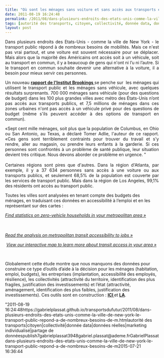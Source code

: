 ```yaml
---
title: "Où sont les ménages sans voiture et sans accès aux transports en commun ?"
date: 2011-08-19 16:24:48
permalink: /2011/08/dans-plusieurs-endroits-des-etats-unis-comme-la-ville-de-new-york-le-transport-public-repond-a-de-nombreux-besoins-de-m.html
tags: [autorité des transports, citoyen, collectivité, donnée data, données réelles, marketing individualisé, partage de données]
layout: post
---
```


<p style="text-align: justify">Dans plusieurs endroits des Etats-Unis - comme la ville de New York - le transport public répond à de nombreux besoins de mobilités. Mais ce n'est pas vrai partout, et une voiture est souvent nécessaire pour se déplacer. Mais alors que la majorité des Américains ont accès soit à un véhicule, soit au transport en commun, il y a beaucoup de gens qui n'ont ni l’u ni l’autre. Si le transport en commun souhaite devenir une alternative à la voiture, il a besoin pour mieux servir ces personnes.</p> <p style="text-align: justify">Un nouveau <strong><a href="http://www.brookings.edu/papers/2011/0818_transportation_tomer_puentes.aspx" target="_blank">rapport de l'Institut Brookings </a></strong>se penche sur  les ménages qui utilisent le transport public et les ménages sans véhicule, avec quelques résultats surprenants. 700 000 ménages sans véhicule (pour des questions de budget) dans les 100 plus grandes villes avec métro des États-Unis n’ont pas accès aux transports publics, et 7,5 millions de ménages dans ces zones urbaines n'ont pas accès à un véhicule privé pour des questions de budget (même s'ils peuvent accéder à des options de transport en commun). </p>  <!--more-->   <p style="text-align: justify">«Sept cent mille ménages, soit plus que la population de Columbus, en Ohio ou San Antonio, au Texas, a déclaré Tomer Adlie, l'auteur de ce rapport. «Ces gens sont terriblement contraints pour trouver du travail et s'y rendre, aller au magasin, ou prendre leurs enfants à la garderie. Si ces personnes sont confrontés à un problème de santé publique, leur situation devient très critique. Nous devons aborder ce problème en urgence. "<br /><br />Certaines régions sont pires que d'autres. Dans la région d'Atlanta, par exemple, il y a 37 634 personnes sans accès à une voiture ou aux transports publics, et seulement 68,5% de la population est couverte par les services de transport public. Mais dans la région de Los Angeles, 99,1% des résidents ont accès au transport public.</p> <p style=""text-align: justify"">Toutes les villes sont analysées en tenant compte des budgets des ménages, en traduisant ces données en accessibilité à l’emploi et en les représentant sur des cartes :</p> <p style=""text-align: justify""><em><a href=""http://www.brookings.edu/papers/2011/0818_transportation_tomer_puentes/0818_transportation_profiles.aspx"">Find statistics on zero-vehicle households in your metropolitan area »</a></em></p> <p style=""text-align: justify""><em> <a href="https://gabrielplassat.github.io/transportsdufutur/wp-content/uploads/sites/6/old/6a0120a66d2ad4970b014e8ac5cbcc970d-800wi.jpg"" rel=""lightbox""><img alt=""Job_access"" class=""asset  asset-image at-xid-6a0120a66d2ad4970b014e8ac5cbcc970d"" src=""/wp-content/uploads/sites/6/old/6a0120a66d2ad4970b014e8ac5cbcc970d-500wi.jpg"" style=""margin-left: automargin-right: auto"" title=""Job_access"" /></a> <br /><a href="https://gabrielplassat.github.io/transportsdufutur/wp-content/uploads/sites/6/old/6a0120a66d2ad4970b015434a5f613970c-800wi.jpg"" rel=""lightbox""><img alt=""Job_access2"" class=""asset  asset-image at-xid-6a0120a66d2ad4970b015434a5f613970c"" src=""/wp-content/uploads/sites/6/old/6a0120a66d2ad4970b015434a5f613970c-500wi.jpg"" style=""margin-left: automargin-right: auto"" title=""Job_access2"" /></a> <br /></em><em><a href=""http://www.brookings.edu/reports/2011/0512_jobs_and_transit.aspx"">Read the analysis on metropolitan transit accessibility to jobs »</a></em></p> <p>               </p> <p style=""text-align: justify""> <em><a href=""http://www.brookings.edu/metro/jobs_and_transit/Map.aspx"">View our interactive map to learn more about transit access in your area »</a></em></p> <p style=""text-align: justify""> <a href="https://gabrielplassat.github.io/transportsdufutur/wp-content/uploads/sites/6/old/6a0120a66d2ad4970b015390d271ed970b-pi.jpg""><img alt=""Map_job_acess"" border=""0"" class=""asset  asset-image at-xid-6a0120a66d2ad4970b015390d271ed970b image-full"" src=""/wp-content/uploads/sites/6/old/6a0120a66d2ad4970b015390d271ed970b-800wi.jpg"" title=""Map_job_acess"" /></a></p> <p style=""text-align: justify"">Globalement cette étude montre que nous manquons des données pour construire ce type d’outils d’aide à la décision pour les ménages (habitation, emploi, budgets), les entreprises (implantation, accessibilité des employés, résilience), les collectivités (attractivité du territoire, identification des plus fragiles, justification des investissements) et l’état (attractivité, aménagement, identification des plus faibles, justification des investissements). Ces outils sont en construction : <strong><a href="https://gabrielplassat.github.io/transportsdufutur/2011/04/housing-transportation-un-outil-puissant-daide-a-la-decision-pour-les-menages-les-collectivites-les.html"" target=""_blank"">ICI </a></strong>et <strong><a href="https://gabrielplassat.github.io/transportsdufutur/2010/08/lier-choix-de-lieux-dhabitations-et-de-transports.html"" target=""_blank"">LA</a></strong>.</p>"2011-08-19 16:24:48https://gabrielplassat.github.io/transportsdufutur/2011/08/dans-plusieurs-endroits-des-etats-unis-comme-la-ville-de-new-york-le-transport-public-repond-a-de-nombreux-besoins-de-m.htmlautorité des transports|citoyen|collectivité|donnée data|données réelles|marketing individualisé|partage de donnéespublish7gabrielplassat3948gabriel.plassat@ademe.frGabrielPlassatdans-plusieurs-endroits-des-etats-unis-comme-la-ville-de-new-york-le-transport-public-repond-a-de-nombreux-besoins-de-m2015-07-21 16:36:44
